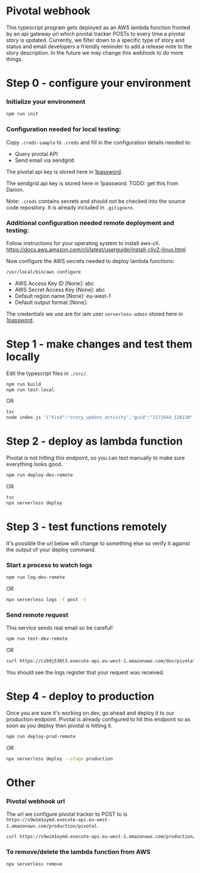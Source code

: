 # Pivotal webhook
This typescript program gets deployed as an AWS lambda function fronted by an api gateway url which pivotal tracker
POSTs to every time a pivotal story is updated. Currently, we filter down to a
specific type of story and status and email developers a friendly reminder to add a release note to the story
description. In the future we may change this webhook to do more things.

# Step 0 - configure your environment

### Initialize your environment
```bash
npm run init
```

### Configuration needed for local testing:
Copy `.creds-sample` to `.creds` and fill in the configuration details needed to:

* Query pivotal API
* Send email via sendgrid

The pivotal api key is stored here in [1password](https://start.1password.com/open/i?a=2JQVFSBKL5BIVEN4LLY572FK4M&v=p5bqs2nopqzzsr7e5ldg3qort4&i=3ugfygcy7orekfwisx44geuyyy&h=crunchio.1password.com).

The sendgrid api key is stored here in 1password. TODO: get this from Darion.

Note: `.creds` contains secrets and should not be checked into the source code repository. It is already included in `.gitignore`.
  
### Additional configuration needed remote deployment and testing:
Follow instructions for your operating system to install aws-cli.
https://docs.aws.amazon.com/cli/latest/userguide/install-cliv2-linux.html

Now configure the AWS secrets needed to deploy lambda functions:

```bash
/usr/local/bin/aws configure
```
* AWS Access Key ID [None]: abc
* AWS Secret Access Key [None]: abc
* Default region name [None]: eu-west-1
* Default output format [None]:

The credentials we use are for iam user `serverless-admin` stored here in [1password](https://start.1password.com/open/i?a=2JQVFSBKL5BIVEN4LLY572FK4M&v=hwf5xr6cjy4dmens7qyczaa3py&i=kglk26gmn6kbtbhq6padr4mhqe&h=crunchio.1password.com).

# Step 1 - make changes and test them locally
Edit the typescript files in `./src/`.

```bash
npm run build
npm run test-local
```
OR
```bash
tsc
node index.js '{"kind":"story_update_activity","guid":"2172644_128130","project_version":128130,"message":"David Carr accepted this feature","highlight":"accepted","changes":[{"kind":"label","change_type":"update","id":21478684,"original_values":{"counts":{"number_of_zero_point_stories_by_state":{"accepted":15,"started":0,"finished":0,"unstarted":1,"planned":0,"delivered":0,"unscheduled":4,"rejected":0,"kind":"counts_by_story_state"},"sum_of_story_estimates_by_state":{"accepted":30,"started":0,"finished":0,"unstarted":0,"planned":0,"delivered":2,"unscheduled":0,"rejected":0,"kind":"counts_by_story_state"},"number_of_stories_by_state":{"accepted":36,"started":0,"finished":0,"unstarted":1,"planned":0,"delivered":1,"unscheduled":4,"rejected":0,"kind":"counts_by_story_state"},"kind":"story_counts"}},"new_values":{"counts":{"number_of_zero_point_stories_by_state":{"accepted":15,"started":0,"finished":0,"unstarted":1,"planned":0,"delivered":0,"unscheduled":4,"rejected":0,"kind":"counts_by_story_state"},"sum_of_story_estimates_by_state":{"accepted":32,"started":0,"finished":0,"unstarted":0,"planned":0,"delivered":0,"unscheduled":0,"rejected":0,"kind":"counts_by_story_state"},"number_of_stories_by_state":{"accepted":37,"started":0,"finished":0,"unstarted":1,"planned":0,"delivered":0,"unscheduled":4,"rejected":0,"kind":"counts_by_story_state"},"kind":"story_counts"}},"name":"has no code"},{"kind":"label","change_type":"update","id":22825522,"original_values":{"counts":{"number_of_zero_point_stories_by_state":{"accepted":2,"started":0,"finished":0,"unstarted":5,"planned":0,"delivered":0,"unscheduled":0,"rejected":0,"kind":"counts_by_story_state"},"sum_of_story_estimates_by_state":{"accepted":9,"started":0,"finished":0,"unstarted":0,"planned":0,"delivered":2,"unscheduled":0,"rejected":0,"kind":"counts_by_story_state"},"number_of_stories_by_state":{"accepted":11,"started":0,"finished":0,"unstarted":5,"planned":0,"delivered":1,"unscheduled":0,"rejected":0,"kind":"counts_by_story_state"},"kind":"story_counts"}},"new_values":{"counts":{"number_of_zero_point_stories_by_state":{"accepted":2,"started":0,"finished":0,"unstarted":5,"planned":0,"delivered":0,"unscheduled":0,"rejected":0,"kind":"counts_by_story_state"},"sum_of_story_estimates_by_state":{"accepted":11,"started":0,"finished":0,"unstarted":0,"planned":0,"delivered":0,"unscheduled":0,"rejected":0,"kind":"counts_by_story_state"},"number_of_stories_by_state":{"accepted":12,"started":0,"finished":0,"unstarted":5,"planned":0,"delivered":0,"unscheduled":0,"rejected":0,"kind":"counts_by_story_state"},"kind":"story_counts"}},"name":"2021-q1 - collaborations - documentation"},{"kind":"story","change_type":"update","id":176645899,"original_values":{"current_state":"delivered","accepted_at":null,"updated_at":1615250427000},"new_values":{"current_state":"accepted","accepted_at":1615250431000,"updated_at":1615250431000},"name":"Create release notes page and rss feed on website","story_type":"feature"}],"primary_resources":[{"kind":"story","id":176645899,"name":"Create release notes page and rss feed on website","story_type":"feature","url":"https://www.pivotaltracker.com/story/show/176645899"}],"secondary_resources":[],"project":{"kind":"project","id":2172644,"name":"Crunch CI"},"performed_by":{"kind":"person","id":3285583,"name":"David Carr","initials":"dcarr"},"occurred_at":1615250431000,"req_time":"2021-03-09T00:40:36.316Z"}'
```

# Step 2 - deploy as lambda function
Pivotal is not hitting this endpoint, so you can test manually to make sure everything looks
good.

```bash
npm run deploy-dev-remote
```
OR
```bash
tsc
npx serverless deploy
```


# Step 3 - test functions remotely
It's possible the url below will change to something else so verify it against
the output of your deploy command.

### Start a process to watch logs
```bash
npm run log-dev-remote
```
OR
```bash
npx serverless logs -f post -t
```

### Send remote request
This service sends real email so be careful!
```bash
npm run test-dev-remote
```
OR
```bash
curl https://czb9j536t3.execute-api.eu-west-1.amazonaws.com/dev/pivotal -d '{"kind":"story_update_activity","guid":"2172644_128130","project_version":128130,"message":"David Carr accepted this feature","highlight":"accepted","changes":[{"kind":"label","change_type":"update","id":21478684,"original_values":{"counts":{"number_of_zero_point_stories_by_state":{"accepted":15,"started":0,"finished":0,"unstarted":1,"planned":0,"delivered":0,"unscheduled":4,"rejected":0,"kind":"counts_by_story_state"},"sum_of_story_estimates_by_state":{"accepted":30,"started":0,"finished":0,"unstarted":0,"planned":0,"delivered":2,"unscheduled":0,"rejected":0,"kind":"counts_by_story_state"},"number_of_stories_by_state":{"accepted":36,"started":0,"finished":0,"unstarted":1,"planned":0,"delivered":1,"unscheduled":4,"rejected":0,"kind":"counts_by_story_state"},"kind":"story_counts"}},"new_values":{"counts":{"number_of_zero_point_stories_by_state":{"accepted":15,"started":0,"finished":0,"unstarted":1,"planned":0,"delivered":0,"unscheduled":4,"rejected":0,"kind":"counts_by_story_state"},"sum_of_story_estimates_by_state":{"accepted":32,"started":0,"finished":0,"unstarted":0,"planned":0,"delivered":0,"unscheduled":0,"rejected":0,"kind":"counts_by_story_state"},"number_of_stories_by_state":{"accepted":37,"started":0,"finished":0,"unstarted":1,"planned":0,"delivered":0,"unscheduled":4,"rejected":0,"kind":"counts_by_story_state"},"kind":"story_counts"}},"name":"has no code"},{"kind":"label","change_type":"update","id":22825522,"original_values":{"counts":{"number_of_zero_point_stories_by_state":{"accepted":2,"started":0,"finished":0,"unstarted":5,"planned":0,"delivered":0,"unscheduled":0,"rejected":0,"kind":"counts_by_story_state"},"sum_of_story_estimates_by_state":{"accepted":9,"started":0,"finished":0,"unstarted":0,"planned":0,"delivered":2,"unscheduled":0,"rejected":0,"kind":"counts_by_story_state"},"number_of_stories_by_state":{"accepted":11,"started":0,"finished":0,"unstarted":5,"planned":0,"delivered":1,"unscheduled":0,"rejected":0,"kind":"counts_by_story_state"},"kind":"story_counts"}},"new_values":{"counts":{"number_of_zero_point_stories_by_state":{"accepted":2,"started":0,"finished":0,"unstarted":5,"planned":0,"delivered":0,"unscheduled":0,"rejected":0,"kind":"counts_by_story_state"},"sum_of_story_estimates_by_state":{"accepted":11,"started":0,"finished":0,"unstarted":0,"planned":0,"delivered":0,"unscheduled":0,"rejected":0,"kind":"counts_by_story_state"},"number_of_stories_by_state":{"accepted":12,"started":0,"finished":0,"unstarted":5,"planned":0,"delivered":0,"unscheduled":0,"rejected":0,"kind":"counts_by_story_state"},"kind":"story_counts"}},"name":"2021-q1 - collaborations - documentation"},{"kind":"story","change_type":"update","id":176645899,"original_values":{"current_state":"delivered","accepted_at":null,"updated_at":1615250427000},"new_values":{"current_state":"accepted","accepted_at":1615250431000,"updated_at":1615250431000},"name":"Create release notes page and rss feed on website","story_type":"feature"}],"primary_resources":[{"kind":"story","id":176645899,"name":"Create release notes page and rss feed on website","story_type":"feature","url":"https://www.pivotaltracker.com/story/show/176645899"}],"secondary_resources":[],"project":{"kind":"project","id":2172644,"name":"Crunch CI"},"performed_by":{"kind":"person","id":3285583,"name":"David Carr","initials":"dcarr"},"occurred_at":1615250431000,"req_time":"2021-03-09T00:40:36.316Z"}'
```

You should see the logs register that your request was received.

# Step 4 - deploy to production
Once you are sure it's working on dev, go ahead and deploy it to our production endpoint. Pivotal is already 
configured to hit this endpoint so as soon as you deploy then pivotal is hitting it.

```bash
npm run deploy-prod-remote
```
OR
```bash
npx serverless deploy --stage production
```

# Other

### Pivotal webhook url
The url we configure pivotal tracker to POST to is `https://s9wim1oymd.execute-api.eu-west-1.amazonaws.com/production/pivotal`.

```bash
curl https://s9wim1oymd.execute-api.eu-west-1.amazonaws.com/production/pivotal -d '{"kind":"story_update_activity","guid":"2172644_128130","project_version":128130,"message":"David Carr accepted this feature","highlight":"accepted","changes":[{"kind":"label","change_type":"update","id":21478684,"original_values":{"counts":{"number_of_zero_point_stories_by_state":{"accepted":15,"started":0,"finished":0,"unstarted":1,"planned":0,"delivered":0,"unscheduled":4,"rejected":0,"kind":"counts_by_story_state"},"sum_of_story_estimates_by_state":{"accepted":30,"started":0,"finished":0,"unstarted":0,"planned":0,"delivered":2,"unscheduled":0,"rejected":0,"kind":"counts_by_story_state"},"number_of_stories_by_state":{"accepted":36,"started":0,"finished":0,"unstarted":1,"planned":0,"delivered":1,"unscheduled":4,"rejected":0,"kind":"counts_by_story_state"},"kind":"story_counts"}},"new_values":{"counts":{"number_of_zero_point_stories_by_state":{"accepted":15,"started":0,"finished":0,"unstarted":1,"planned":0,"delivered":0,"unscheduled":4,"rejected":0,"kind":"counts_by_story_state"},"sum_of_story_estimates_by_state":{"accepted":32,"started":0,"finished":0,"unstarted":0,"planned":0,"delivered":0,"unscheduled":0,"rejected":0,"kind":"counts_by_story_state"},"number_of_stories_by_state":{"accepted":37,"started":0,"finished":0,"unstarted":1,"planned":0,"delivered":0,"unscheduled":4,"rejected":0,"kind":"counts_by_story_state"},"kind":"story_counts"}},"name":"has no code"},{"kind":"label","change_type":"update","id":22825522,"original_values":{"counts":{"number_of_zero_point_stories_by_state":{"accepted":2,"started":0,"finished":0,"unstarted":5,"planned":0,"delivered":0,"unscheduled":0,"rejected":0,"kind":"counts_by_story_state"},"sum_of_story_estimates_by_state":{"accepted":9,"started":0,"finished":0,"unstarted":0,"planned":0,"delivered":2,"unscheduled":0,"rejected":0,"kind":"counts_by_story_state"},"number_of_stories_by_state":{"accepted":11,"started":0,"finished":0,"unstarted":5,"planned":0,"delivered":1,"unscheduled":0,"rejected":0,"kind":"counts_by_story_state"},"kind":"story_counts"}},"new_values":{"counts":{"number_of_zero_point_stories_by_state":{"accepted":2,"started":0,"finished":0,"unstarted":5,"planned":0,"delivered":0,"unscheduled":0,"rejected":0,"kind":"counts_by_story_state"},"sum_of_story_estimates_by_state":{"accepted":11,"started":0,"finished":0,"unstarted":0,"planned":0,"delivered":0,"unscheduled":0,"rejected":0,"kind":"counts_by_story_state"},"number_of_stories_by_state":{"accepted":12,"started":0,"finished":0,"unstarted":5,"planned":0,"delivered":0,"unscheduled":0,"rejected":0,"kind":"counts_by_story_state"},"kind":"story_counts"}},"name":"2021-q1 - collaborations - documentation"},{"kind":"story","change_type":"update","id":176645899,"original_values":{"current_state":"delivered","accepted_at":null,"updated_at":1615250427000},"new_values":{"current_state":"accepted","accepted_at":1615250431000,"updated_at":1615250431000},"name":"Create release notes page and rss feed on website","story_type":"feature"}],"primary_resources":[{"kind":"story","id":176645899,"name":"Create release notes page and rss feed on website","story_type":"feature","url":"https://www.pivotaltracker.com/story/show/176645899"}],"secondary_resources":[],"project":{"kind":"project","id":2172644,"name":"Crunch CI"},"performed_by":{"kind":"person","id":3285583,"name":"David Carr","initials":"dcarr"},"occurred_at":1615250431000,"req_time":"2021-03-09T00:40:36.316Z"}'
```

### To remove/delete the lambda function from AWS

```bash
npx serverless remove
```
